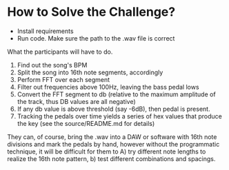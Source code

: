 # How to Solve the Challenge?

- Install requirements
- Run code. Make sure the path to the .wav file is correct

What the participants will have to do.
1. Find out the song's BPM
2. Split the song into 16th note segments, accordingly
3. Perform FFT over each segment
4. Filter out frequencies above 100Hz, leaving the bass pedal lows
5. Convert the FFT segment to db (relative to the maximum amplitude of the track, thus DB values are all negative)
6. If any db value is above threshold (say -6dB), then pedal is present.
7. Tracking the pedals over time yields a series of hex values that produce the key (see the source/README.md for details)

They can, of course, bring the .wav into a DAW or software with 16th note divisions and mark the pedals by hand, however without the programmatic technique, it will be difficult for them to A) try different note lengths to realize the 16th note pattern, b) test different combinations and spacings.
